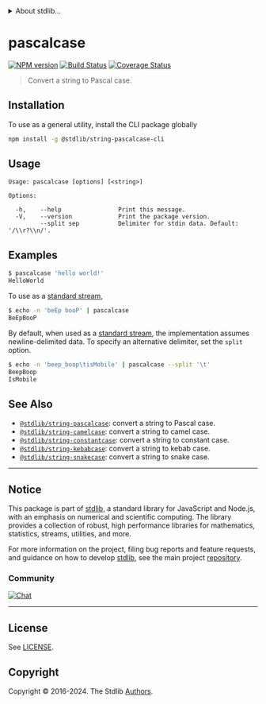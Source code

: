 <!--

@license Apache-2.0

Copyright (c) 2021 The Stdlib Authors.

Licensed under the Apache License, Version 2.0 (the "License");
you may not use this file except in compliance with the License.
You may obtain a copy of the License at

   http://www.apache.org/licenses/LICENSE-2.0

Unless required by applicable law or agreed to in writing, software
distributed under the License is distributed on an "AS IS" BASIS,
WITHOUT WARRANTIES OR CONDITIONS OF ANY KIND, either express or implied.
See the License for the specific language governing permissions and
limitations under the License.

-->


<details>
  <summary>
    About stdlib...
  </summary>
  <p>We believe in a future in which the web is a preferred environment for numerical computation. To help realize this future, we've built stdlib. stdlib is a standard library, with an emphasis on numerical and scientific computation, written in JavaScript (and C) for execution in browsers and in Node.js.</p>
  <p>The library is fully decomposable, being architected in such a way that you can swap out and mix and match APIs and functionality to cater to your exact preferences and use cases.</p>
  <p>When you use stdlib, you can be absolutely certain that you are using the most thorough, rigorous, well-written, studied, documented, tested, measured, and high-quality code out there.</p>
  <p>To join us in bringing numerical computing to the web, get started by checking us out on <a href="https://github.com/stdlib-js/stdlib">GitHub</a>, and please consider <a href="https://opencollective.com/stdlib">financially supporting stdlib</a>. We greatly appreciate your continued support!</p>
</details>

# pascalcase

[![NPM version][npm-image]][npm-url] [![Build Status][test-image]][test-url] [![Coverage Status][coverage-image]][coverage-url] <!-- [![dependencies][dependencies-image]][dependencies-url] -->

> Convert a string to Pascal case.

<!-- Package usage documentation. -->





<!-- Package usage examples. -->





<section class="cli">



<section class="installation">

## Installation

To use as a general utility, install the CLI package globally

```bash
npm install -g @stdlib/string-pascalcase-cli
```

</section>

<!-- CLI usage documentation. -->

<section class="usage">

## Usage

```text
Usage: pascalcase [options] [<string>]

Options:

  -h,    --help                Print this message.
  -V,    --version             Print the package version.
         --split sep           Delimiter for stdin data. Default: '/\\r?\\n/'.
```

</section>

<!-- /.usage -->



<section class="examples">

## Examples

```bash
$ pascalcase 'hello world!'
HelloWorld
```

To use as a [standard stream][standard-streams],

```bash
$ echo -n 'beEp booP' | pascalcase
BeEpBooP
```

By default, when used as a [standard stream][standard-streams], the implementation assumes newline-delimited data. To specify an alternative delimiter, set the `split` option.

```bash
$ echo -n 'beep_boop\tisMobile' | pascalcase --split '\t'
BeepBoop
IsMobile
```

</section>

<!-- /.examples -->

</section>

<!-- /.cli -->

<!-- Section for related `stdlib` packages. Do not manually edit this section, as it is automatically populated. -->

<section class="related">

## See Also

-   <span class="package-name">[`@stdlib/string-pascalcase`][@stdlib/string-pascalcase]</span><span class="delimiter">: </span><span class="description">convert a string to Pascal case.</span>
-   <span class="package-name">[`@stdlib/string-camelcase`][@stdlib/string/camelcase]</span><span class="delimiter">: </span><span class="description">convert a string to camel case.</span>
-   <span class="package-name">[`@stdlib/string-constantcase`][@stdlib/string/constantcase]</span><span class="delimiter">: </span><span class="description">convert a string to constant case.</span>
-   <span class="package-name">[`@stdlib/string-kebabcase`][@stdlib/string/kebabcase]</span><span class="delimiter">: </span><span class="description">convert a string to kebab case.</span>
-   <span class="package-name">[`@stdlib/string-snakecase`][@stdlib/string/snakecase]</span><span class="delimiter">: </span><span class="description">convert a string to snake case.</span>

</section>

<!-- /.related -->

<!-- Section for all links. Make sure to keep an empty line after the `section` element and another before the `/section` close. -->


<section class="main-repo" >

* * *

## Notice

This package is part of [stdlib][stdlib], a standard library for JavaScript and Node.js, with an emphasis on numerical and scientific computing. The library provides a collection of robust, high performance libraries for mathematics, statistics, streams, utilities, and more.

For more information on the project, filing bug reports and feature requests, and guidance on how to develop [stdlib][stdlib], see the main project [repository][stdlib].

### Community

[![Chat][chat-image]][chat-url]

---

## License

See [LICENSE][stdlib-license].


## Copyright

Copyright &copy; 2016-2024. The Stdlib [Authors][stdlib-authors].

</section>

<!-- /.stdlib -->

<!-- Section for all links. Make sure to keep an empty line after the `section` element and another before the `/section` close. -->

<section class="links">

[npm-image]: http://img.shields.io/npm/v/@stdlib/string-pascalcase-cli.svg
[npm-url]: https://npmjs.org/package/@stdlib/string-pascalcase-cli

[test-image]: https://github.com/stdlib-js/string-pascalcase@v0.2.1/actions/workflows/test.yml/badge.svg?branch=v0.2.1
[test-url]: https://github.com/stdlib-js/string-pascalcase@v0.2.1/actions/workflows/test.yml?query=branch:v0.2.1

[coverage-image]: https://img.shields.io/codecov/c/github/stdlib-js/string-pascalcase@v0.2.1/main.svg
[coverage-url]: https://codecov.io/github/stdlib-js/string-pascalcase@v0.2.1?branch=main

<!--

[dependencies-image]: https://img.shields.io/david/stdlib-js/string-pascalcase@v0.2.1.svg
[dependencies-url]: https://david-dm.org/stdlib-js/string-pascalcase@v0.2.1/main

-->

[chat-image]: https://img.shields.io/gitter/room/stdlib-js/stdlib.svg
[chat-url]: https://app.gitter.im/#/room/#stdlib-js_stdlib:gitter.im

[stdlib]: https://github.com/stdlib-js/stdlib

[stdlib-authors]: https://github.com/stdlib-js/stdlib/graphs/contributors

[cli-section]: https://github.com/stdlib-js/string-pascalcase@v0.2.1#cli
[cli-url]: https://github.com/stdlib-js/string-pascalcase@v0.2.1/tree/cli
[@stdlib/string-pascalcase]: https://github.com/stdlib-js/string-pascalcase@v0.2.1/tree/main

[umd]: https://github.com/umdjs/umd
[es-module]: https://developer.mozilla.org/en-US/docs/Web/JavaScript/Guide/Modules

[deno-url]: https://github.com/stdlib-js/string-pascalcase@v0.2.1/tree/deno
[deno-readme]: https://github.com/stdlib-js/string-pascalcase@v0.2.1/blob/deno/README.md
[umd-url]: https://github.com/stdlib-js/string-pascalcase@v0.2.1/tree/umd
[umd-readme]: https://github.com/stdlib-js/string-pascalcase@v0.2.1/blob/umd/README.md
[esm-url]: https://github.com/stdlib-js/string-pascalcase@v0.2.1/tree/esm
[esm-readme]: https://github.com/stdlib-js/string-pascalcase@v0.2.1/blob/esm/README.md
[branches-url]: https://github.com/stdlib-js/string-pascalcase@v0.2.1/blob/main/branches.md

[stdlib-license]: https://raw.githubusercontent.com/stdlib-js/string-pascalcase@v0.2.1/main/LICENSE

[standard-streams]: https://en.wikipedia.org/wiki/Standard_streams

[mdn-regexp]: https://developer.mozilla.org/en-US/docs/Web/JavaScript/Guide/Regular_Expressions

<!-- <related-links> -->

[@stdlib/string/camelcase]: https://github.com/stdlib-js/string-camelcase

[@stdlib/string/constantcase]: https://github.com/stdlib-js/string-constantcase

[@stdlib/string/kebabcase]: https://github.com/stdlib-js/string-kebabcase

[@stdlib/string/snakecase]: https://github.com/stdlib-js/string-snakecase

<!-- </related-links> -->

</section>

<!-- /.links -->
